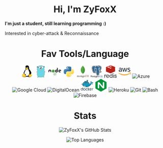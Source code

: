 <h1 align="center">Hi, I'm ZyFoxX</h1>

**I'm just a student, still learning programming :)**

Interested in cyber-attack & Reconnaissance 

<h1 align="center">Fav Tools/Language</h1>

<p align="center">
  <img src="https://raw.githubusercontent.com/devicons/devicon/master/icons/linux/linux-original.svg" alt="Linux" width="40" height="40"/> <img src="https://raw.githubusercontent.com/devicons/devicon/master/icons/go/go-original.svg" alt="Go" width="40" height="40"/> <img src="https://raw.githubusercontent.com/devicons/devicon/master/icons/nodejs/nodejs-original-wordmark.svg" alt="Node.js" width="40" height="40"/> <img src="https://raw.githubusercontent.com/devicons/devicon/master/icons/python/python-original.svg" alt="Python" width="40" height="40"/> <img src="https://raw.githubusercontent.com/devicons/devicon/master/icons/mongodb/mongodb-original-wordmark.svg" alt="MongoDB" width="40" height="40"/> <img src="https://raw.githubusercontent.com/devicons/devicon/master/icons/postgresql/postgresql-original-wordmark.svg" alt="PostgreSQL" width="40" height="40"/> <img src="https://raw.githubusercontent.com/devicons/devicon/master/icons/redis/redis-original-wordmark.svg" alt="Redis" width="40" height="40"/> <img src="https://raw.githubusercontent.com/devicons/devicon/master/icons/amazonwebservices/amazonwebservices-original-wordmark.svg" alt="AWS" width="40" height="40"/> <img src="https://www.vectorlogo.zone/logos/microsoft_azure/microsoft_azure-icon.svg" alt="Azure" width="40" height="40"/> <img src="https://www.vectorlogo.zone/logos/google_cloud/google_cloud-icon.svg" alt="Google Cloud" width="40" height="40"/> <img src="https://www.vectorlogo.zone/logos/digitalocean/digitalocean-icon.svg" alt="DigitalOcean" width="40" height="40"/> <img src="https://raw.githubusercontent.com/devicons/devicon/master/icons/docker/docker-original-wordmark.svg" alt="Docker" width="40" height="40"/> <img src="https://raw.githubusercontent.com/devicons/devicon/master/icons/nginx/nginx-original.svg" alt="Nginx" width="40" height="40"/> <img src="https://www.vectorlogo.zone/logos/heroku/heroku-icon.svg" alt="Heroku" width="40" height="40"/> <img src="https://www.vectorlogo.zone/logos/git-scm/git-scm-icon.svg" alt="Git" width="40" height="40"/> <img src="https://www.vectorlogo.zone/logos/gnu_bash/gnu_bash-icon.svg" alt="Bash" width="40" height="40"/> <img src="https://www.vectorlogo.zone/logos/firebase/firebase-icon.svg" alt="Firebase" width="40" height="40"/>
</p>

<h1 align="center">Stats</h1>

<p align="center">
  <img src="https://github-readme-stats.vercel.app/api?username=zyfoxx&show_icons=true&title_color=ffffff&icon_color=bb2acf&text_color=daf7dc&bg_color=151515" alt="ZyFoxX's GitHub Stats"/>
</p>



<p align="center">
  <img src="https://github-readme-stats.vercel.app/api/top-langs/?username=zyfoxx&langs_count=8&theme=blue-green" alt="Top Languages"/>
</p>
